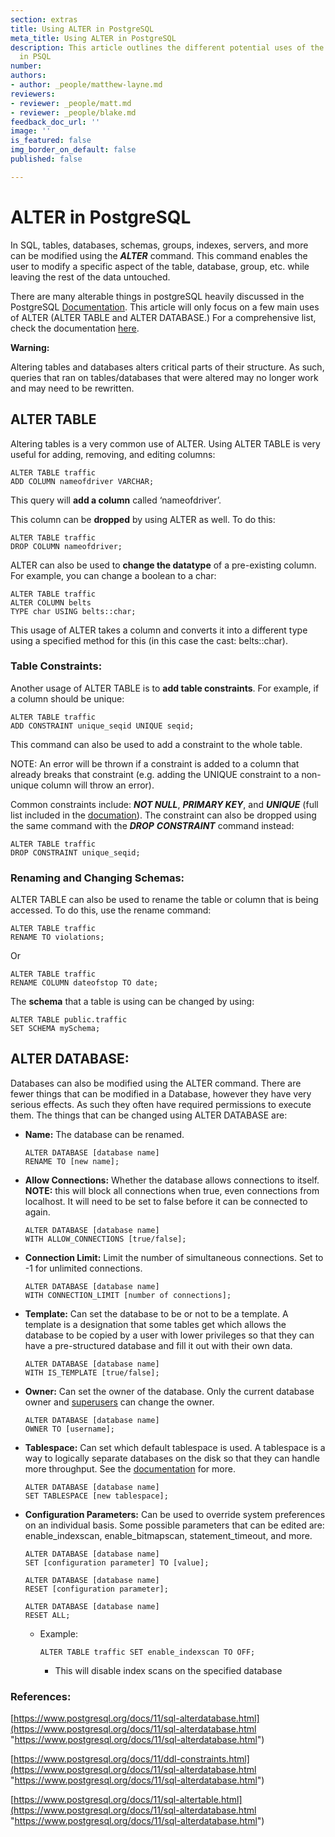```yaml
---
section: extras
title: Using ALTER in PostgreSQL
meta_title: Using ALTER in PostgreSQL
description: This article outlines the different potential uses of the "ALTER" command
  in PSQL
number: 
authors:
- author: _people/matthew-layne.md
reviewers:
- reviewer: _people/matt.md
- reviewer: _people/blake.md
feedback_doc_url: ''
image: ''
is_featured: false
img_border_on_default: false
published: false

---
```

# **ALTER in PostgreSQL**

In SQL, tables, databases, schemas, groups, indexes, servers, and more can be modified using the **_ALTER_** command. This command enables the user to modify a specific aspect of the table, database, group, etc. while leaving the rest of the data untouched.

There are many alterable things in postgreSQL heavily discussed in the PostgreSQL [Documentation](https://www.postgresql.org/docs/11/sql-altertable.html). This article will only focus on a few main uses of ALTER (ALTER TABLE and ALTER DATABASE.) For a comprehensive list, check the documentation [here](https://www.postgresql.org/docs/11/sql-altertable.html).

**Warning:**

Altering tables and databases alters critical parts of their structure. As such, queries that ran on tables/databases that were altered may no longer work and may need to be rewritten.

## **ALTER TABLE**

Altering tables is a very common use of ALTER. Using ALTER TABLE is very useful for adding, removing, and editing columns:

    ALTER TABLE traffic
    ADD COLUMN nameofdriver VARCHAR;

This query will **add a column** called ‘nameofdriver’.

This column can be **dropped** by using ALTER as well. To do this:

    ALTER TABLE traffic
    DROP COLUMN nameofdriver;

ALTER can also be used to **change the datatype** of a pre-existing column. For example, you can change a boolean to a char:

    ALTER TABLE traffic
    ALTER COLUMN belts
    TYPE char USING belts::char;

This usage of ALTER takes a column and converts it into a different type using a specified method for this (in this case the cast: belts::char).

### Table Constraints:

Another usage of ALTER TABLE is to **add table constraints**. For example, if a column should be unique:

    ALTER TABLE traffic
    ADD CONSTRAINT unique_seqid UNIQUE seqid;

This command can also be used to add a constraint to the whole table.

NOTE: An error will be thrown if a constraint is added to a column that already breaks that constraint (e.g. adding the UNIQUE constraint to a non-unique column will throw an error).

Common constraints include: **_NOT NULL_**, **_PRIMARY KEY_**, and **_UNIQUE_** (full list included in the [documation](https://www.postgresql.org/docs/11/ddl-constraints.html)). The constraint can also be dropped using the same command with the **_DROP_** **_CONSTRAINT_** command instead:

    ALTER TABLE traffic
    DROP CONSTRAINT unique_seqid;

### Renaming and Changing Schemas:

ALTER TABLE can also be used to rename the table or column that is being accessed. To do this, use the rename command:

    ALTER TABLE traffic
    RENAME TO violations;

Or

    ALTER TABLE traffic
    RENAME COLUMN dateofstop TO date;

The **schema** that a table is using can be changed by using:

    ALTER TABLE public.traffic
    SET SCHEMA mySchema;

## ALTER DATABASE:

Databases can also be modified using the ALTER command. There are fewer things that can be modified in a Database, however they have very serious effects. As such they often have required permissions to execute them. The things that can be changed using ALTER DATABASE are:

* **Name:** The database can be renamed.

      ALTER DATABASE [database name]
      RENAME TO [new name];


* **Allow Connections:** Whether the database allows connections to itself. **NOTE:** this will block all connections when true, even connections from localhost. It will need to be set to false before it can be connected to again.

      ALTER DATABASE [database name] 
      WITH ALLOW_CONNECTIONS [true/false];


* **Connection Limit:** Limit the number of simultaneous connections. Set to -1 for unlimited connections.

      ALTER DATABASE [database name] 
      WITH CONNECTION_LIMIT [number of connections];


* **Template:** Can set the database to be or not to be a template. A template is a designation that some tables get which allows the database to be copied by a user with lower privileges so that they can have a pre-structured database and fill it out with their own data.

      ALTER DATABASE [database name]
      WITH IS_TEMPLATE [true/false];


* **Owner:** Can set the owner of the database. Only the current database owner and [superusers](https://www.postgresql.org/docs/11/app-createuser.html) can change the owner.

      ALTER DATABASE [database name] 
      OWNER TO [username];


* **Tablespace:** Can set which default tablespace is used. A tablespace is a way to logically separate databases on the disk so that they can handle more throughput. See the [documentation](https://www.postgresql.org/docs/11/manage-ag-tablespaces.html) for more.

      ALTER DATABASE [database name]
      SET TABLESPACE [new tablespace];


* **Configuration Parameters:** Can be used to override system preferences on an individual basis. Some possible parameters that can be edited are: enable_indexscan, enable_bitmapscan, statement_timeout, and more.

      ALTER DATABASE [database name]
      SET [configuration parameter] TO [value];

      ALTER DATABASE [database name]
      RESET [configuration parameter];

      ALTER DATABASE [database name]
      RESET ALL;
  * Example: 

        ALTER TABLE traffic SET enable_indexscan TO OFF;
    * This will disable index scans on the specified database

### References:

[https://www.postgresql.org/docs/11/sql-alterdatabase.html](https://www.postgresql.org/docs/11/sql-alterdatabase.html "https://www.postgresql.org/docs/11/sql-alterdatabase.html")

[https://www.postgresql.org/docs/11/ddl-constraints.html](https://www.postgresql.org/docs/11/sql-alterdatabase.html "https://www.postgresql.org/docs/11/sql-alterdatabase.html")

[https://www.postgresql.org/docs/11/sql-altertable.html](https://www.postgresql.org/docs/11/sql-alterdatabase.html "https://www.postgresql.org/docs/11/sql-alterdatabase.html")